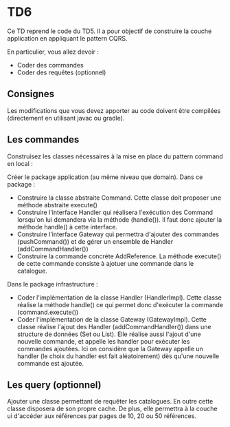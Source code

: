 # TD6

Ce TD reprend le code du TD5. Il a pour objectif de construire la couche application en appliquant le pattern CQRS.

En particulier, vous allez devoir :
  
* Coder des commandes
* Coder des requêtes (optionnel)

## Consignes

Les modifications que vous devez apporter au code doivent être compilées (directement en utilisant javac ou gradle).

## Les commandes

Construisez les classes nécessaires à la mise en place du pattern command en local :

Créer le package application (au même niveau que domain). Dans ce package :

* Construire la classe abstraite Command. Cette classe doit proposer une méthode abstraite execute()
* Construire l'interface Handler qui réalisera l'exécution des Command lorsqu'on lui demandera via la méthode (handle()). Il faut donc ajouter la méthode handle() à cette interface.
* Construire l'interface Gateway qui permettra d'ajouter des commandes (pushCommand()) et de gérer un ensemble de Handler (addCommandHandler())
* Construire la commande concrète AddReference. La méthode execute() de cette commande consiste à ajotuer une commande dans le catalogue.

Dans le package infrastructure :

* Coder l'implémentation de la classe Handler (HandlerImpl). Cette classe réalise la méthode handle() ce qui permet donc d'exécuter la commande (command.execute())
* Coder l'implémentation de la classe Gateway (GatewayImpl). Cette classe réalise l'ajout des Handler (addCommandHandler()) dans une structure de données (Set ou List). Elle réalise aussi l'ajout d'une nouvelle commande, et appelle les handler pour exécuter les commandes ajoutées. Ici on considère que la Gateway appelle un handler (le choix du handler est fait aléatoirement) dès qu'une nouvelle commande est ajoutée.

## Les query (optionnel)

Ajouter une classe permettant de requêter les catalogues. En outre cette classe disposera de son propre cache. De plus, elle permettra à la couche ui d'accéder aux références par pages de 10, 20 ou 50 références.